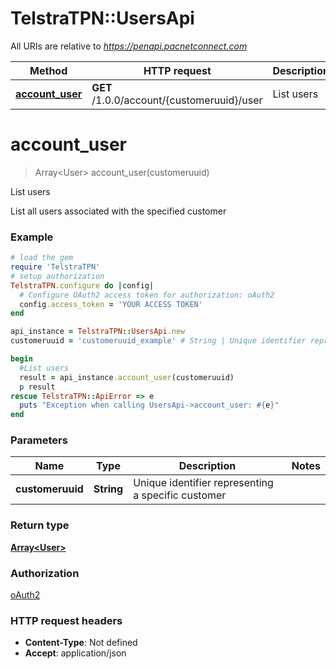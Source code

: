 # TelstraTPN::UsersApi

All URIs are relative to *https://penapi.pacnetconnect.com*

Method | HTTP request | Description
------------- | ------------- | -------------
[**account_user**](UsersApi.md#account_user) | **GET** /1.0.0/account/{customeruuid}/user | List users


# **account_user**
> Array&lt;User&gt; account_user(customeruuid)

List users

List all users associated with the specified customer

### Example
```ruby
# load the gem
require 'TelstraTPN'
# setup authorization
TelstraTPN.configure do |config|
  # Configure OAuth2 access token for authorization: oAuth2
  config.access_token = 'YOUR ACCESS TOKEN'
end

api_instance = TelstraTPN::UsersApi.new
customeruuid = 'customeruuid_example' # String | Unique identifier representing a specific customer

begin
  #List users
  result = api_instance.account_user(customeruuid)
  p result
rescue TelstraTPN::ApiError => e
  puts "Exception when calling UsersApi->account_user: #{e}"
end
```

### Parameters

Name | Type | Description  | Notes
------------- | ------------- | ------------- | -------------
 **customeruuid** | **String**| Unique identifier representing a specific customer | 

### Return type

[**Array&lt;User&gt;**](User.md)

### Authorization

[oAuth2](../README.md#oAuth2)

### HTTP request headers

 - **Content-Type**: Not defined
 - **Accept**: application/json



